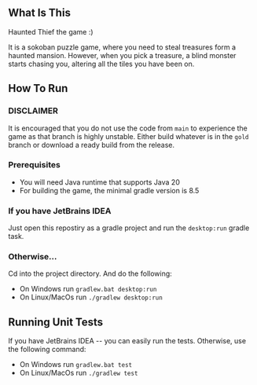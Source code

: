 ## What Is This

Haunted Thief the game :)

It is a sokoban puzzle game, where you need to steal treasures form a haunted mansion.
However, when you pick a treasure, a blind monster starts chasing you, altering all the tiles you have
been on.

## How To Run

### DISCLAIMER

It is encouraged that you do not use the code from `main` to experience the game as that branch is
highly unstable. Either build whatever is in the `gold` branch or download a ready build from the
release.

### Prerequisites

* You will need Java runtime that supports Java 20
* For building the game, the minimal gradle version is 8.5 

### If you have JetBrains IDEA

Just open this repostiry as a gradle project and run the `desktop:run` gradle task.

### Otherwise...

Cd into the project directory. And do the following:

* On Windows run `gradlew.bat desktop:run`
* On Linux/MacOs run `./gradlew desktop:run`

## Running Unit Tests

If you have JetBrains IDEA -- you can easily run the tests. Otherwise, use the following
command:

* On Windows run `gradlew.bat test`
* On Linux/MacOs run `./gradlew test`
